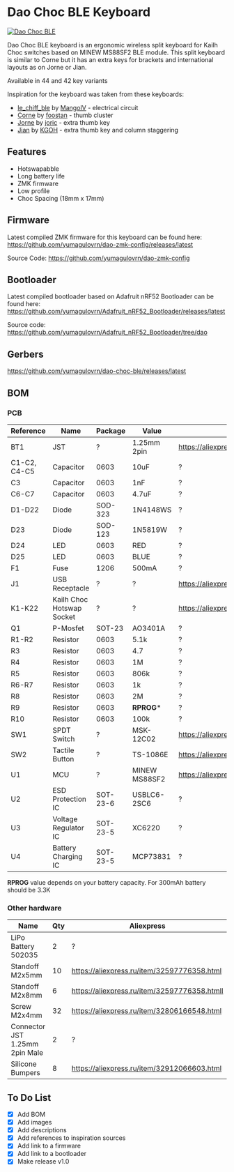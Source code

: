# Dao Choc BLE Keyboard

[![Dao Choc BLE](https://imgur.com/Baxozewh.jpeg)](https://imgur.com/Baxozew.jpeg)

Dao Choc BLE keyboard is an ergonomic wireless split keyboard for Kailh Choc switches based on MINEW MS88SF2 BLE module. This split keyboard is similar to Corne but it has an extra keys for brackets and international layouts as on Jorne or Jian.

Available in 44 and 42 key variants

Inspiration for the keyboard was taken from these keyboards:
- [le_chiff_ble](https://github.com/MangoIV/le_chiff_ble) by [MangoIV](https://github.com/MangoIV) - electrical circuit
- [Corne](https://github.com/foostan/crkbd) by [foostan](https://github.com/foostan) - thumb cluster
- [Jorne](https://github.com/joric/jorne) by [joric](https://github.com/joric) - extra thumb key
- [Jian](https://github.com/KGOH/Jian-Info) by [KGOH](https://github.com/KGOH) - extra thumb key and column staggering

## Features

- Hotswapabble
- Long battery life
- ZMK firmware
- Low profile
- Choc Spacing (18mm x 17mm)

## Firmware

Latest compiled ZMK firmware for this keyboard can be found here: https://github.com/yumagulovrn/dao-zmk-config/releases/latest

Source Code: https://github.com/yumagulovrn/dao-zmk-config

## Bootloader

Latest compiled bootloader based on Adafruit nRF52 Bootloader can be found here: https://github.com/yumagulovrn/Adafruit_nRF52_Bootloader/releases/latest

Source code: https://github.com/yumagulovrn/Adafruit_nRF52_Bootloader/tree/dao

## Gerbers

https://github.com/yumagulovrn/dao-choc-ble/releases/latest

## BOM

### PCB

| Reference    | Name                      | Package  | Value         | AliExpress                                       | LCSC    | Qty |
|--------------|---------------------------|----------|---------------|--------------------------------------------------|---------|-----|
| BT1          | JST                       | ?        | 1.25mm 2pin   | https://aliexpress.ru/item/10000064127272.html   | ?       | 2   |
| C1-C2, C4-C5 | Capacitor                 | 0603     | 10uF          | ?                                                | C19702  | 8   |
| C3           | Capacitor                 | 0603     | 1nF           | ?                                                | C1588   | 2   |
| C6-C7        | Capacitor                 | 0603     | 4.7uF         | ?                                                | C19666  | 4   |
| D1-D22       | Diode                     | SOD-323  | 1N4148WS      | ?                                                | C57759  | 44  |
| D23          | Diode                     | SOD-123  | 1N5819W       | ?                                                | C169540 | 2   |
| D24          | LED                       | 0603     | RED           | ?                                                | C2286   | 2   |
| D25          | LED                       | 0603     | BLUE          | ?                                                | C72041  | 2   |
| F1           | Fuse                      | 1206     | 500mA         | ?                                                | C355568 | 2   |
| J1           | USB Receptacle            | ?        | ?             | https://aliexpress.ru/item/32998900371.html      | C168688 | 2   |
| K1-K22       | Kailh Choc Hotswap Socket | ?        | ?             | https://aliexpress.ru/item/33023283633.html      | ?       | 44  |
| Q1           | P-Mosfet                  | SOT-23   | AO3401A       | ?                                                | C15127  | 2   |
| R1-R2        | Resistor                  | 0603     | 5.1k          | ?                                                | C23186  | 4   |
| R3           | Resistor                  | 0603     | 4.7           | ?                                                | C23164  | 2   |
| R4           | Resistor                  | 0603     | 1M            | ?                                                | C22935  | 2   |
| R5           | Resistor                  | 0603     | 806k          | ?                                                | C103828 | 2   |
| R6-R7        | Resistor                  | 0603     | 1k            | ?                                                | C21190  | 4   |
| R8           | Resistor                  | 0603     | 2M            | ?                                                | C22976  | 2   |
| R9           | Resistor                  | 0603     | **RPROG***    | ?                                                | C22978  | 2   |
| R10          | Resistor                  | 0603     | 100k          | ?                                                | C25803  | 2   |
| SW1          | SPDT Switch               | ?        | MSK-12C02     | https://aliexpress.ru/item/4000685483225.html    | C431541 | 2   |
| SW2          | Tactile Button            | ?        | TS-1086E      | https://aliexpress.ru/item/1005001846404680.html | C455276 | 2   |
| U1           | MCU                       | ?        | MINEW MS88SF2 | https://aliexpress.ru/item/1005001798781865.html | ?       | 2   |
| U2           | ESD Protection IC         | SOT-23-6 | USBLC6-2SC6   | ?                                                | C558442 | 2   |
| U3           | Voltage Regulator IC      | SOT-23-5 | XC6220        | ?                                                | C86534  | 2   |
| U4           | Battery Charging IC       | SOT-23-5 | MCP73831      | ?                                                | C14879  | 2   |

**RPROG** value depends on your battery capacity. For 300mAh battery should be 3.3K

### Other hardware

| Name                           | Qty | Aliexpress                                   |
|--------------------------------|-----|----------------------------------------------|
| LiPo Battery 502035            |   2 | ?                                            |
| Standoff M2x5mm                |  10 | https://aliexpress.ru/item/32597776358.html  |
| Standoff M2x8mm                |   6 | https://aliexpress.ru/item/32597776358.htmll |
| Screw M2x4mm                   |  32 | https://aliexpress.ru/item/32806166548.html  |
| Connector JST 1.25mm 2pin Male |   2 | ?                                            |
| Silicone Bumpers               |   8 | https://aliexpress.ru/item/32912066603.html  |

## To Do List
- [x] Add BOM
- [x] Add images
- [x] Add descriptions
- [x] Add references to inspiration sources
- [x] Add link to a firmware
- [x] Add link to a bootloader
- [x] Make release v1.0
